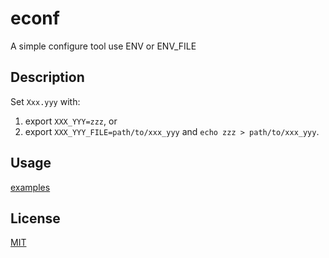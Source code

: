# econf
A simple configure tool use ENV or ENV_FILE

## Description

Set `Xxx.yyy` with:

1. export `XXX_YYY=zzz`, or
2. export `XXX_YYY_FILE=path/to/xxx_yyy` and `echo zzz > path/to/xxx_yyy`.

## Usage

[examples](./examples)

## License

[MIT](LICENSE)

